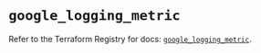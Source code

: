 # `google_logging_metric`

Refer to the Terraform Registry for docs: [`google_logging_metric`](https://registry.terraform.io/providers/hashicorp/google-beta/5.29.1/docs/resources/google_logging_metric).
